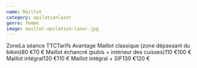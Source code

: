 ```yaml
---
name: Maillot
category: epilationlaser
genre: femme
image: maillot-epilation-laser.jpg
---
```

<div class="grid grid-cols-12 gap-4 sm:text-base text-sm  max-w-[850px] text-center border border-black px-6 sm:px-12 py-8 mx-auto">
<span class="font-bold text-left col-span-6">Zone</span><span class="font-bold col-span-3">La séance TTC</span><span class="font-bold col-span-3">Tarifs Avantage</span>
<span class="text-left col-span-6">Maillot classique (zone dépassant du bikini)</span><span class="col-span-3">80 €</span><span class="col-span-3">70 €</span>
<span class="text-left col-span-6">Maillot échancré (pubis + intérieur des cuisses)</span><span class="col-span-3">110 €</span><span class="col-span-3">100 €</span>
<span class="text-left col-span-6">Maillot intégral</span><span class="col-span-3">120 €</span><span class="col-span-3">110 €</span>
<span class="text-left col-span-6">Maillot intégral + SIF</span><span class="col-span-3">130 €</span><span class="col-span-3">120 €</span>
</div>